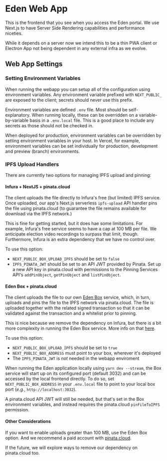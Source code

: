 # Eden Web App

This is the frontend that you see when you access the Eden portal. We use Next.js to have Server Side Rendering capabilities and performance niceties.

While it depends on a server now we intend this to be a thin PWA client or Electron App not being dependent in any external infra as we evolve.

## Web App Settings

### Setting Environment Variables

When running the webapp you can setup all of the configuration using environment variables. Any environment variable prefixed with `NEXT_PUBLIC_` are exposed to the client; secrets should never use this prefix.

Environment variables are defined `.env` file. Most should be self-explanatory. When running locally, these can be overridden on a variable-by-variable basis in a `.env.local` file. This is a good place to include any secrets as those should not be checked in.

When deployed for production, environment variables can be overridden by setting environment variables in your host. In Vercel, for example, environment variables can be set individually for production, development and preview (branch) environments.

### IPFS Upload Handlers

There are currently two options for managing IPFS upload and pinning:

#### Infura + NextJS + pinata.cloud

The client uploads the file directly to Infura's free (but limited) IPFS service. Once uploaded, our app's Next.js serverless `ipfs-upload` API handler pins the file using pinata.cloud (to guarantee the file remains available for download via the IPFS network.)

This is fine for getting started, but it does hae some limitations. For example, Infura's free service seems to have a cap at 100 MB per file. We anticipate election video recordings to surpass that limit, though. Furthermore, Infura is an extra dependency that we have no control over.

To use this option:

-   `NEXT_PUBLIC_BOX_UPLOAD_IPFS` should be set to `false`
-   `IPFS_PINATA_JWT` should be set to an API JWT provided by Pinata. Set up a new API key in pinata.cloud with permissions to the Pinning Services API's `addPinObject`, `getPinObject` and `listPinObject`.

#### Eden Box + pinata.cloud

The client uploads the file to our own [Eden Box](/packages/box) service, which, in turn, uploads and pins the file to the IPFS network via pinata.cloud. The file is uploaded together with the related signed transaction so that it can be validated against the transaction and a whitelist prior to pinning.

This is nice because we remove the dependency on Infura, but there is a bit more complexity in running the Eden Box service. More info on that [here](/packages/box/README.md).

To use this option:

-   `NEXT_PUBLIC_BOX_UPLOAD_IPFS` should be set to `true`
-   `NEXT_PUBLIC_BOX_ADDRESS` must point to your box, wherever it's deployed
-   The `IPFS_PINATA_JWT` is _not_ needed in the webapp enviroment

When running the Eden application locally using `yarn dev --stream`, the Box service will start up on its configured port (default 3032) and can be accessed by the local frontend directly. To do so, set `NEXT_PUBLIC_BOX_ADDRESS` in your `.env.local` file to point to your local box port (_e.g._, `http://localhost:3032`).

A pinata.cloud API JWT will still be needed, but that's set in the Box environment variables, and instead requires the pinata.cloud `pinFileToIPFS` permission.

#### Other Considerations

If you want to enable uploads greater than 100 MB, use the Eden Box option. And we recommend a paid account with [pinata.cloud](https://pinata.cloud).

If the future, we will explore ways to remove our dependency on pinata.cloud too.
